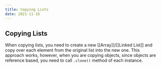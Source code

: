 ```yaml
---
title: Copying Lists
date: 2021-11-16
---
```

## Copying Lists
When copying lists, you need to create a new [[Array]]/[[Linked List]] and copy over each element from the original list into the new one. This approach works, however, when you are copying objects, since objects are reference based, you need to call `.clone()` method of each instance.